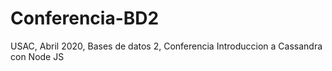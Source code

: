 # Conferencia-BD2
USAC, Abril 2020, Bases de datos 2, Conferencia Introduccion a Cassandra con Node JS
